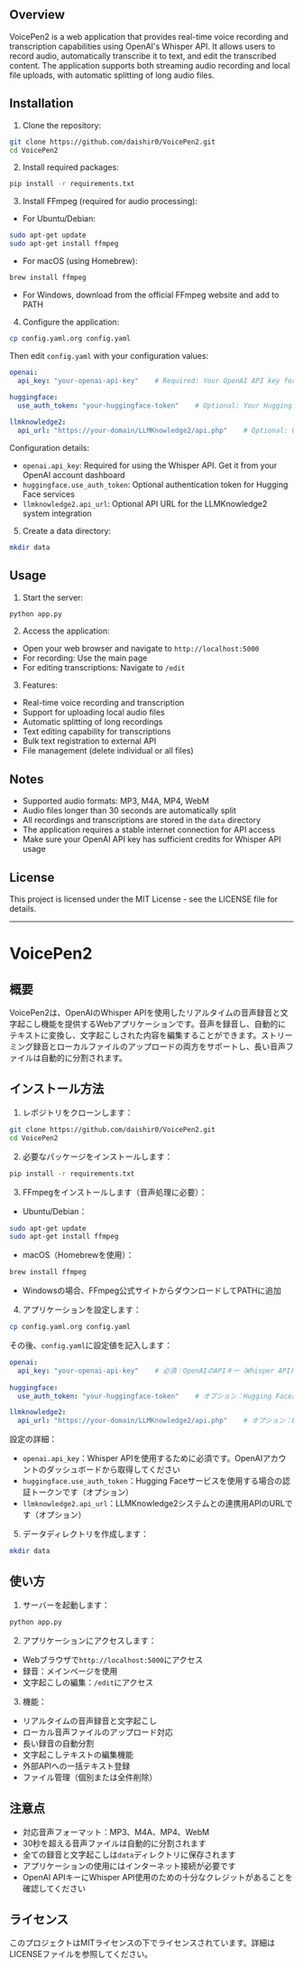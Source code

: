 ## Overview
VoicePen2 is a web application that provides real-time voice recording and transcription capabilities using OpenAI's Whisper API. It allows users to record audio, automatically transcribe it to text, and edit the transcribed content. The application supports both streaming audio recording and local file uploads, with automatic splitting of long audio files.

## Installation
1. Clone the repository:
```bash
git clone https://github.com/daishir0/VoicePen2.git
cd VoicePen2
```

2. Install required packages:
```bash
pip install -r requirements.txt
```

3. Install FFmpeg (required for audio processing):
- For Ubuntu/Debian:
```bash
sudo apt-get update
sudo apt-get install ffmpeg
```
- For macOS (using Homebrew):
```bash
brew install ffmpeg
```
- For Windows, download from the official FFmpeg website and add to PATH

4. Configure the application:
```bash
cp config.yaml.org config.yaml
```
Then edit `config.yaml` with your configuration values:

```yaml
openai:
  api_key: "your-openai-api-key"    # Required: Your OpenAI API key for Whisper API
    
huggingface:
  use_auth_token: "your-huggingface-token"    # Optional: Your Hugging Face authentication token

llmknowledge2:
  api_url: "https://your-domain/LLMKnowledge2/api.php"    # Optional: URL for LLMKnowledge2 API
```

Configuration details:
- `openai.api_key`: Required for using the Whisper API. Get it from your OpenAI account dashboard
- `huggingface.use_auth_token`: Optional authentication token for Hugging Face services
- `llmknowledge2.api_url`: Optional API URL for the LLMKnowledge2 system integration

5. Create a data directory:
```bash
mkdir data
```

## Usage
1. Start the server:
```bash
python app.py
```

2. Access the application:
- Open your web browser and navigate to `http://localhost:5000`
- For recording: Use the main page
- For editing transcriptions: Navigate to `/edit`

3. Features:
- Real-time voice recording and transcription
- Support for uploading local audio files
- Automatic splitting of long recordings
- Text editing capability for transcriptions
- Bulk text registration to external API
- File management (delete individual or all files)

## Notes
- Supported audio formats: MP3, M4A, MP4, WebM
- Audio files longer than 30 seconds are automatically split
- All recordings and transcriptions are stored in the `data` directory
- The application requires a stable internet connection for API access
- Make sure your OpenAI API key has sufficient credits for Whisper API usage

## License
This project is licensed under the MIT License - see the LICENSE file for details.

---

# VoicePen2
## 概要
VoicePen2は、OpenAIのWhisper APIを使用したリアルタイムの音声録音と文字起こし機能を提供するWebアプリケーションです。音声を録音し、自動的にテキストに変換し、文字起こしされた内容を編集することができます。ストリーミング録音とローカルファイルのアップロードの両方をサポートし、長い音声ファイルは自動的に分割されます。

## インストール方法
1. レポジトリをクローンします：
```bash
git clone https://github.com/daishir0/VoicePen2.git
cd VoicePen2
```

2. 必要なパッケージをインストールします：
```bash
pip install -r requirements.txt
```

3. FFmpegをインストールします（音声処理に必要）：
- Ubuntu/Debian：
```bash
sudo apt-get update
sudo apt-get install ffmpeg
```
- macOS（Homebrewを使用）：
```bash
brew install ffmpeg
```
- Windowsの場合、FFmpeg公式サイトからダウンロードしてPATHに追加

4. アプリケーションを設定します：
```bash
cp config.yaml.org config.yaml
```
その後、`config.yaml`に設定値を記入します：

```yaml
openai:
  api_key: "your-openai-api-key"    # 必須：OpenAIのAPIキー（Whisper API用）
    
huggingface:
  use_auth_token: "your-huggingface-token"    # オプション：Hugging Face認証トークン

llmknowledge2:
  api_url: "https://your-domain/LLMKnowledge2/api.php"    # オプション：LLMKnowledge2 APIのURL
```

設定の詳細：
- `openai.api_key`：Whisper APIを使用するために必須です。OpenAIアカウントのダッシュボードから取得してください
- `huggingface.use_auth_token`：Hugging Faceサービスを使用する場合の認証トークンです（オプション）
- `llmknowledge2.api_url`：LLMKnowledge2システムとの連携用APIのURLです（オプション）

5. データディレクトリを作成します：
```bash
mkdir data
```

## 使い方
1. サーバーを起動します：
```bash
python app.py
```

2. アプリケーションにアクセスします：
- Webブラウザで`http://localhost:5000`にアクセス
- 録音：メインページを使用
- 文字起こしの編集：`/edit`にアクセス

3. 機能：
- リアルタイムの音声録音と文字起こし
- ローカル音声ファイルのアップロード対応
- 長い録音の自動分割
- 文字起こしテキストの編集機能
- 外部APIへの一括テキスト登録
- ファイル管理（個別または全件削除）

## 注意点
- 対応音声フォーマット：MP3、M4A、MP4、WebM
- 30秒を超える音声ファイルは自動的に分割されます
- 全ての録音と文字起こしは`data`ディレクトリに保存されます
- アプリケーションの使用にはインターネット接続が必要です
- OpenAI APIキーにWhisper API使用のための十分なクレジットがあることを確認してください

## ライセンス
このプロジェクトはMITライセンスの下でライセンスされています。詳細はLICENSEファイルを参照してください。
